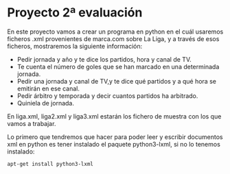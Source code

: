 # Proyecto 2ª evaluación

En este proyecto vamos a crear un programa en python en el cuál usaremos ficheros .xml provenientes de marca.com sobre La Liga, y a través de esos ficheros, mostraremos la siguiente información:

* Pedir jornada y año y te dice los partidos, hora y canal de TV.
* Te cuenta el número de goles que se han marcado en una determinada jornada.
* Pedir una jornada y canal de TV,y te dice qué partidos y a qué hora se emitirán en ese canal.
* Pedir árbitro y temporada y decir cuantos partidos ha arbitrado.
* Quiniela de jornada.

En liga.xml, liga2.xml y liga3.xml estarán los fichero de muestra con los que vamos a trabajar.

Lo primero que tendremos que hacer para poder leer y escribir documentos xml en python es tener instalado el paquete python3-lxml, si no lo tenemos instalado:

	apt-get install python3-lxml